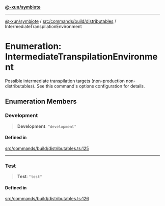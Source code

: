[**@-xun/symbiote**](../../../../../README.md)

***

[@-xun/symbiote](../../../../../README.md) / [src/commands/build/distributables](../README.md) / IntermediateTranspilationEnvironment

# Enumeration: IntermediateTranspilationEnvironment

Possible intermediate transpilation targets (non-production
non-distributables). See this command's options configuration for details.

## Enumeration Members

### Development

> **Development**: `"development"`

#### Defined in

[src/commands/build/distributables.ts:125](https://github.com/Xunnamius/symbiote/blob/26e756362a16f050e03cef2c4c582d94e29614cd/src/commands/build/distributables.ts#L125)

***

### Test

> **Test**: `"test"`

#### Defined in

[src/commands/build/distributables.ts:126](https://github.com/Xunnamius/symbiote/blob/26e756362a16f050e03cef2c4c582d94e29614cd/src/commands/build/distributables.ts#L126)

